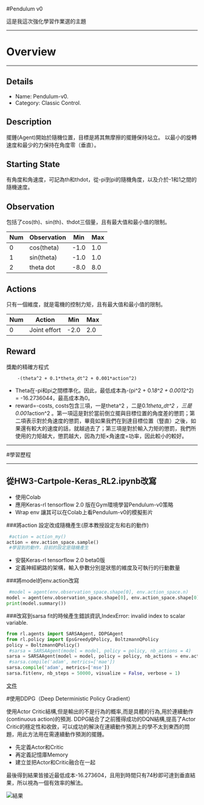 #Pendulum v0這是我這次強化學習作業選的主題  __________________Overview=======_____________________Details---------------- Name: Pendulum-v0.- Category: Classic Control.Description-----------------擺錘(Agent)開始於隨機位置，目標是將其無摩擦的擺錘保持站立。以最小的旋轉速度和最少的力保持在角度零（垂直）。Starting State----------有角度和角速度，可記為th和thdot，從-pi到pi的隨機角度，以及介於-1和1之間的隨機速度。Observation-----------包括了cos(th)、sin(th)、thdot三個量，且有最大值和最小值的限制。Num | Observation | Min | Max---- | --- | --- | ---0 | cos(theta) | -1.0 | 1.01 | sin(theta) | -1.0 | 1.02 | theta dot | -8.0 | 8.0 Actions-----------只有一個維度，就是電機的控制力矩，且有最大值和最小值的限制。Num | Action | Min | Max---- | --- | --- | ---0 | Joint effort | -2.0 | 2.0Reward-------------  獎勵的精確方程式        -(theta^2 + 0.1*theta_dt^2 + 0.001*action^2)-  Theta在-pi和pi之間標準化。因此，最低成本為-(pi^2 + 0.1*8^2 + 0.001*2^2) = -16.2736044，最高成本為0。- reward=-costs, costs包含三項，一是theta^2 ，二是0.1*theta_dt^2 ，三是0.001*action^2 。第一項這是對於當前倒立擺與目標位置的角度差的懲罰；第二項表示對於角速度的懲罰，畢竟如果我們在到達目標位置（豎直）之後，如果還有較大的速度的話，就越過去了；第三項是對於輸入力矩的懲罰，我們所使用的力矩越大，懲罰越大，因為力矩×角速度=功率，因此較小的較好。     ______________________________________________#學習歷程___________________________________________從HW3-Cartpole-Keras_RL2.ipynb改寫------------------------------------------- 使用Colab- 應用Keras-rl tensorflow 2.0 版在Gym環境學習Pendulum-v0策略- Wrap env 讓其可以在Colab上看Pendulum-v0的模擬影片###將action 設定改成隨機產生(原本教授設定左和右的動作)```python #action = action_my()action = env.action_space.sample() #學習到的動作，目前的設定是隨機產生```- 安裝Keras-rl tensorflow 2.0 beta0版- 定義神經網路的架構，輸入參數分別是狀態的維度及可執行的行動數量###將model的env.action改寫```python #model = agent(env.observation_space.shape[0], env.action_space.n)model = agent(env.observation_space.shape[0], env.action_space.shape[0])print(model.summary())```###改寫到sarsa fit的時候產生錯誤資訊,IndexError: invalid index to scalar variable.```pythonfrom rl.agents import SARSAAgent, DDPGAgentfrom rl.policy import EpsGreedyQPolicy, BoltzmannQPolicypolicy = BoltzmannQPolicy() #sarsa = SARSAAgent(model = model, policy = policy, nb_actions = 4)sarsa = SARSAAgent(model = model, policy = policy, nb_actions = env.action_space.shape[0]) #sarsa.compile('adam', metrics=['mae'])sarsa.compile('adam', metrics=['mse'])sarsa.fit(env, nb_steps = 50000, visualize = False, verbose = 1)```[文件](https://colab.research.google.com/drive/1Yvt2qoiB-SaByz1T2ZOOF0Q-aWmEiHzD#scrollTo=HxBxTicpK9NZ)#使用DDPG（Deep Deterministic Policy Gradient）使用Actor Critic結構,但是輸出的不是行為的概率,而是具體的行為,用於連續動作(continuous action)的預測. DDPG結合了之前獲得成功的DQN結構,提高了Actor Critic的穩定性和收斂，可以成功的解決在連續動作預測上的學不太到東西的問題，用此方法用在需連續動作預測的擺錘。- 先定義Actor和Critic- 再定義記憶庫Memory- 建立並把Actor和Critic融合在一起最後得到結果皆接近最低成本-16.273604，且用到時間只有74秒即可達到垂直結果，所以視為一個有效率的解法。![結果](/Desktop/PP.jpg)